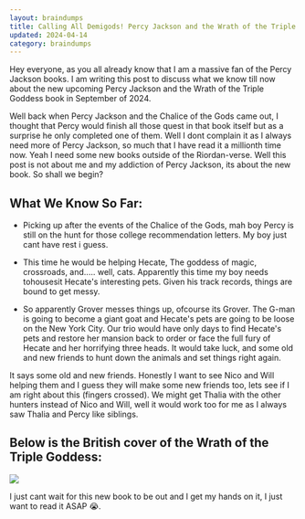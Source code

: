 ```yaml
---
layout: braindumps
title: Calling All Demigods! Percy Jackson and the Wrath of the Triple Goddess is Coming!
updated: 2024-04-14
category: braindumps
---
```


Hey everyone, as you all already know that I am a massive fan of the Percy Jackson books. I am writing this post to discuss what we know till now about the new upcoming Percy Jackson and the Wrath of the Triple Goddess book in September of 2024.

Well back when Percy Jackson and the Chalice of the Gods came out, I thought that Percy would finish all those quest in that book itself but as a surprise he only completed one of them. Well I dont complain it as I always need more of Percy Jackson, so much that I have read it a millionth time now. Yeah I need some new books outside of the Riordan-verse. Well this post is not about me and my addiction of Percy Jackson, its about the new book. So shall we begin?

## What We Know So Far:

- Picking up after the events of the Chalice of the Gods, mah boy Percy is still on the hunt for those college recommendation letters. My boy just cant have rest i guess.

- This time he would be helping Hecate, The goddess of magic, crossroads, and..... well, cats. Apparently this time my boy needs tohousesit Hecate's interesting pets. Given his track records, things are bound to get messy.

- So apparently Grover messes things up, ofcourse its Grover. The G-man is going to become a giant goat and Hecate's pets are going to be loose on the New York City. Our trio would have only days to find Hecate's pets and restore her mansion back to order or face the full fury of Hecate and her horrifying three heads. It would take luck, and some old and new friends to hunt down the animals and set things right again.

It says some old and new friends. Honestly I want to see Nico and Will helping them and I guess they will make some new friends too, lets see if I am right about this (fingers crossed). We might get Thalia with the other hunters instead of Nico and Will, well it would work too for me as I always saw Thalia and Percy like siblings.

## Below is the British cover of the Wrath of the Triple Goddess:

![](https://cdn.rickriordan.com/wp-content/uploads/2024/01/18142834/image001-670x1024.jpg)

I just cant wait for this new book to be out and I get my hands on it, I just want to read it ASAP 😭.
